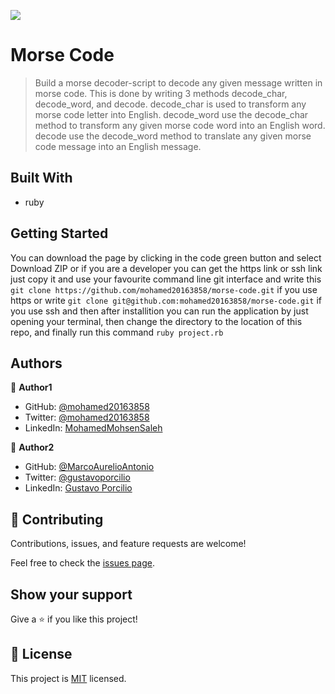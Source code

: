 ![](https://img.shields.io/badge/Microverse-blueviolet)

# Morse Code
> Build a morse decoder-script to decode any given message written in morse code. This is done by writing 3 methods decode_char, decode_word, and decode.
decode_char is used to transform any morse code letter into English.
decode_word use the decode_char method to transform any given morse code word into an English word.
decode use the decode_word method to translate any given morse code message into an English message.


## Built With

- ruby


## Getting Started
You can download the page by clicking in the code green button and select Download ZIP or if you are a developer 
you can get the https link or ssh link just copy it and use your favourite command line git interface and write this `git clone https://github.com/mohamed20163858/morse-code.git` if you use https or write 
`git clone git@github.com:mohamed20163858/morse-code.git` if you use ssh and then after installition you can run the application by just opening your terminal, then change the directory to the location of this repo, and finally run this command `ruby project.rb` 


## Authors

👤 **Author1**

- GitHub: [@mohamed20163858](https://github.com/mohamed20163858)
- Twitter: [@mohamed20163858](https://twitter.com/mohamed20163858)
- LinkedIn: [MohamedMohsenSaleh](https://www.linkedin.com/in/mohamedmohsensaleh/)

👤 **Author2**

- GitHub: [@MarcoAurelioAntonio](https://github.com/MarcoAurelioAntonio)
- Twitter: [@gustavoporcilio](https://twitter.com/gustavoporcilio)
- LinkedIn: [Gustavo Porcilio](https://www.linkedin.com/in/gustavo-porcilio-4496a223a/)


## 🤝 Contributing

Contributions, issues, and feature requests are welcome!

Feel free to check the [issues page](../../issues/).

## Show your support

Give a ⭐️ if you like this project!

## 📝 License

This project is [MIT](./MIT.md) licensed.
